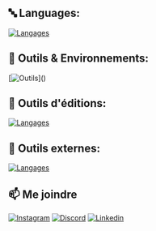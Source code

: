 ## 🔤 Languages:
[![Langages](https://skillicons.dev/icons?i=js,html,css,bootstrap,cs,java,flutter,py,tailwind,php,mysql)]()

## 🚀 Outils & Environnements:
[![Outils](https://skillicons.dev/icons?i=wordpress,docker,ubuntu,debian,linux,windows,bash,figma,)]()
## 📝 Outils d'éditions:
[![Langages](https://skillicons.dev/icons?i=vscode,pycharm,phpstorm,idea,sublime,md,notion)]()
## 📍 Outils externes:
[![Langages](https://skillicons.dev/icons?i=unreal,blender,github,gmail,linkedin,discord,bots)]()

## 📫 Me joindre

[![Instagram](https://skillicons.dev/icons?i=instagram)](https://www.instagram.com/julesuire/)
[![Discord](https://skillicons.dev/icons?i=discord)](https://discord.gg/H6942CWPuU)
[![Linkedin](https://skillicons.dev/icons?i=linkedin)](https://fr.linkedin.com/in/jules-suire-ba1a18291)

